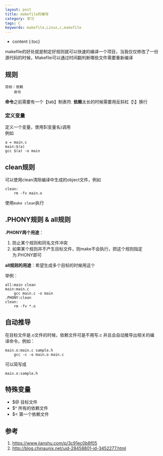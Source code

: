```yaml
---
layout: post
title: makefile的编写
category: 学习
tags: C
keywords: makefile,Linux,c,makefile
---
```

* content
{:toc}

makefile的好处就是制定好规则就可以快速的编译一个项目，当我仅仅修改了一份源代码的时候，Makefile可以通过时间戳判断哪些文件需要重新编译 

## 规则
```
目标：依赖
    命令
```
**命令**之前需要有一个【tab】制表符.
**依赖**太长的时候需要用反斜杠【\】换行
### 定义变量
定义一个变量，使用$(变量名)调用  
例如
```
a = main.c
main:$(a)
gcc $(a) -o main
```

## clean规则

可以使用clean清除编译中生成的object文件，例如
```
clean:
    rm -fv main.o
```
使用`make clean`执行


## .PHONY规则 & all规则

**.PHONY两个用途**：
1. 防止某个规则和同名文件冲突
2. 如果某个规则并不产生目标文件，则make不会执行，把这个规则指定为.PHONY即可

**all规则的用途**：希望生成多个目标的时候用这个

举例：

```
all:main clean
main:main.c
    gcc main.c -o main
.PHONY:clean
clean:
    rm -fv *.o

```

## 自动推导
在目标文件是.o文件的时候，依赖文件可是不用写.c
并且会自动推导出相关的编译命令，例如：
```
main.o:main.c sample.h
    gcc -c -o main.o main.c
```
可以简写成
```
main.o:sample.h
```

## 特殊变量

- $@ 目标文件
- $^ 所有的依赖文件
- $< 第一个依赖文件




## 参考

1. <https://www.jianshu.com/p/3c91ec0b8f05>
2. <http://blog.chinaunix.net/uid-28458801-id-3452277.html>
